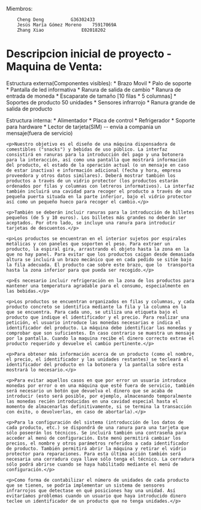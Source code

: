 Miembros:

		Cheng Deng 			G36302433
		Jesús María Gómez Moreno	75917069A
		Zhang Xiao      		E02018202

Descripcion inicial de proyecto - Maquina de Venta:
===================================================

Estructura externa(Componentes visibles):
	* Brazo Movil
	* Palo de soporte
	* Pantalla de led informativa
	* Ranura de salida de cambio
	* Ranura de entrada de moneda
	* Escaparate de tamaño [10 filas * 5 columnas]
	* Soportes de producto 50 unidades
	* Sensores infrarrojo
	* Ranura grande de salida de producto
</p>
<p>
Estructura interna:
	* Alimentador
	* Placa de control
	* Refrigerador
	* Soporte para hardware
	* Lector de tarjeta(SIM)  -- envia a compania un mensaje(fuera de servicio)
</p>
</div>

	<p>Nuestro objetivo es el diseño de una máquina dispensadora de comestibles ("snacks") y bebidas de uso público. La interfaz consistirá en ranuras para la introducción del pago y una botonera para la interacción, así como una pantalla que mostrará información del producto, el estado de la operación actual (o un mensaje en caso de estar inactiva) e información adicional (fecha y hora, empresa proveedora y otros datos similares). Deberá mostrar también los productos a través de un vidrio protector (los productos estarán ordenados por filas y columnas con letreros informativos). La interfaz también incluirá una cavidad para recoger el producto a través de una pequeña puerta situada en la parte inferior, bajo el vidrio protector así como un pequeño hueco para recoger el cambio.</p>

	<p>También se deberán incluir ranuras para la introducción de billetes pequeños (de 5 y 10 euros). Los billetes más grandes no deberán ser aceptados. Por otro lado, se incluye una ranura para introducir tarjetas de descuentos.</p>

	<p>Los productos se encuentran en el interior sujetos por espirales metálicas y con paneles que soporten el peso. Para extraer un producto, la espiral gira, arrastrando el objeto hasta la zona en la que no hay panel. Para evitar que los productos caigan desde demasiada altura se incluirá un brazo mecánico que en cada pedido se sitúe bajo la fila adecuada. El producto cae sobre este brazo, que lo  transporta hasta la zona inferior para que pueda ser recogido.</p>

	<p>Es necesario incluir refrigeración en la zona de los productos para mantener una temperatura agradable para el consumo, especialmente en las bebidas.</p>

	<p>Los productos se encuentran organizados en filas y columnas, y cada producto concreto se identifica mediante la fila y la columna en la que se encuentra. Para cada uno, se utiliza una etiqueta bajo el producto que indique el identificador y el precio. Para realizar una petición, el usuario introduce las monedas necesarias e indica el identificador del producto. La máquina debe identificar las monedas y comprobar que son suficientes. En caso contrario se muestra un mensaje por la pantalla. Cuando la maquina recibe el dinero correcto extrae el producto requerido y devuelve el cambio pertinente.</p>

	<p>Para obtener más información acerca de un producto (como el nombre, el precio, el identificador y las unidades restantes) se tecleará el identificador del producto en la botonera y la pantalla sobre esta mostrará lo necesario.</p>

	<p>Para evitar aquellos casos en que por error un usuario introduce monedas por error o en una máquina que esté fuera de servicio, también será necesario un botón que devuelva el dinero que se acaba de introducir (esto será posible, por ejemplo, almacenando temporalmente las monedas recién introducidas en una cavidad especial hasta el momento de almacenarlas definitivamente, si se termina la transacción con éxito, o devolverlas, en caso de abortarla).</p>

	<p>Para la configuración del sistema (introducción de los datos de cada producto, etc.) se dispondrá de una ranura para una tarjeta que sólo poseerán los técnicos. Se incluirá también una contraseña para acceder al menú de configuración. Este menú permitirá cambiar los precios, el nombre y otros parámetros referidos a cada identificador de producto. También permitirá abrir la máquina y retirar el vidrio protector para reparaciones. Para esta última acción también será necesaria una cerradura cuya llave sólo tenga el técnico. La cerradura sólo podrá abrirse cuando se haya habilitado mediante el menú de configuración.</p>

	<p>Como forma de contabilizar el número de unidades de cada producto que se tienen, se podría implementar un sistema de sensores infrarrojos que detectase en qué posiciones hay una unidad. Así evitaríamos problemas cuando un usuario que haya introducido dinero teclee un identificador de un producto que no tenga unidades.</p> 
